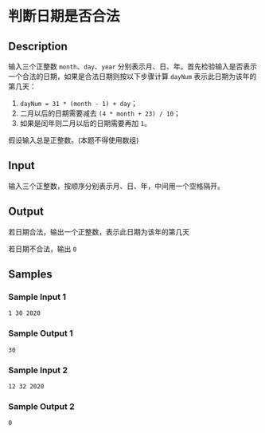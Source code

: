 # 判断日期是否合法

## Description
输入三个正整数 `month`、`day`、`year` 分别表示月、日、年。首先检验输入是否表示一个合法的日期，如果是合法日期则按以下步骤计算 `dayNum` 表示此日期为该年的第几天：

1. `dayNum = 31 * (month - 1) + day`；
2. 二月以后的日期需要减去 `(4 * month + 23) / 10`；
3. 如果是闰年则二月以后的日期需要再加 `1`。

假设输入总是正整数。(本题不得使用数组)

## Input
输入三个正整数，按顺序分别表示月、日、年，中间用一个空格隔开。

## Output
若日期合法，输出一个正整数，表示此日期为该年的第几天

若日期不合法，输出 `0`

## Samples
### Sample Input 1 
```
1 30 2020
```

### Sample Output 1
```
30
```

### Sample Input 2 
```
12 32 2020
```

### Sample Output 2
```
0
```